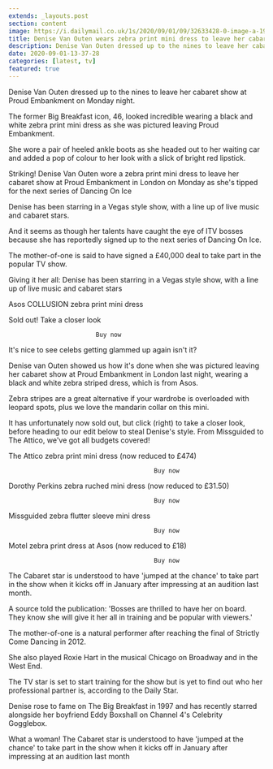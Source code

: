 ```yaml
---
extends: _layouts.post
section: content
image: https://i.dailymail.co.uk/1s/2020/09/01/09/32633428-0-image-a-19_1598947738727.jpg 
title: Denise Van Outen wears zebra print mini dress to leave her cabaret show 
description: Denise Van Outen dressed up to the nines to leave her cabaret show at Proud Embankment on Monday night.  
date: 2020-09-01-13-37-28 
categories: [latest, tv] 
featured: true 
--- 
```

Denise Van Outen dressed up to the nines to leave her cabaret show at Proud Embankment on Monday night. 

The former Big Breakfast icon, 46, looked incredible wearing a black and white zebra print mini dress as she was pictured leaving Proud Embankment. 

She wore a pair of heeled ankle boots as she headed out to her waiting car and added a pop of colour to her look with a slick of bright red lipstick.

Striking! Denise Van Outen wore a zebra print mini dress to leave her cabaret show at Proud Embankment in London on Monday as she's tipped for the next series of Dancing On Ice

Denise has been starring in a Vegas style show, with a line up of live music and cabaret stars.

And it seems as though her talents have caught the eye of ITV bosses because she has reportedly signed up to the next series of Dancing On Ice. 

The mother-of-one is said to have signed a £40,000 deal to take part in the popular TV show. 

Giving it her all: Denise has been starring in a Vegas style show, with a line up of live music and cabaret stars


                        
                    


                        
                            
                        
                    

Asos COLLUSION zebra print mini dress

Sold out! Take a closer look


                            Buy now
                        

It's nice to see celebs getting glammed up again isn't it? 

Denise van Outen showed us how it's done when she was pictured leaving her cabaret show at Proud Embankment in London last night, wearing a black and white zebra striped dress, which is from Asos. 

Zebra stripes are a great alternative if your wardrobe is overloaded with leopard spots, plus we love the mandarin collar on this mini. 

It has unfortunately now sold out, but click (right) to take a closer look, before heading to our edit below to steal Denise's style. From Missguided to The Attico, we've got all budgets covered!

The Attico zebra print mini dress (now reduced to £474)


                                            Buy now
                                        

Dorothy Perkins zebra ruched mini dress (now reduced to £31.50)


                                            Buy now
                                        

Missguided zebra flutter sleeve mini dress


                                            Buy now
                                        

Motel zebra print dress at Asos (now reduced to £18)


                                            Buy now
                                        

The Cabaret star is understood to have 'jumped at the chance' to take part in the show when it kicks off in January after impressing at an audition last month. 

A source told the publication: 'Bosses are thrilled to have her on board. They know she will give it her all in training and be popular with viewers.'   

The mother-of-one is a natural performer after reaching the final of Strictly Come Dancing in 2012.

She also played Roxie Hart in the musical Chicago on Broadway and in the West End. 

The TV star is set to start training for the show but is yet to find out who her professional partner is, according to the Daily Star.  

Denise rose to fame on The Big Breakfast in 1997 and has recently starred alongside her boyfriend Eddy Boxshall on Channel 4's Celebrity Gogglebox. 

What a woman! The Cabaret star is understood to have 'jumped at the chance' to take part in the show when it kicks off in January after impressing at an audition last month

